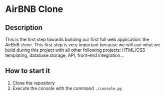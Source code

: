 # AirBNB Clone

## Description

This is the first step towards building our first full web application: the AirBnB clone. This first step is very important because we will use what we build during this project with all other following projects: HTML/CSS templating, database storage, API, front-end integration…

## How to start it

1. Clone the repository
2. Execute the console with the command `./console.py`
